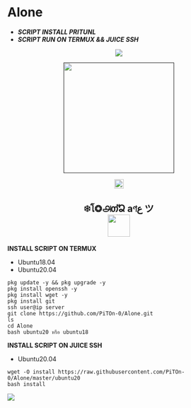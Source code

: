 # Alone
- ***SCRIPT INSTALL PRITUNL***
- ***SCRIPT RUN ON TERMUX && JUICE SSH***
  
<p align="center">
<img src="https://readme-typing-svg.herokuapp.com?color=%0A360E&center=true&vCenter=true&lines=Script+Install+Pritunl+BY+Alone" />
</p>

<p align='center'><a href><img src="https://raw.githubusercontent.com/PiTOn-0/Alone/main/Alone.png?r=82s" width="250"/></a></p>

<p align="center">
<img height=21 src="https://komarev.com/ghpvc/?username=PiTOn-0">
</p>
<div height='45' align="center">
<h2> ❄โ❂௮თัՁ aণع ツ<br>
<a href="https://line.me/ti/p/9ek7tJnEmF"> <img src="https://cdn.jsdelivr.net/npm/simple-icons@3.0.1/icons/line.svg" height='50'> </a>
</h2>
</div>

**INSTALL SCRIPT ON TERMUX**

- Ubuntu18.04
- Ubuntu20.04

```
pkg update -y && pkg upgrade -y
pkg install openssh -y
pkg install wget -y
pkg install git
ssh user@ip server
git clone https://github.com/PiTOn-0/Alone.git
ls
cd Alone
bash ubuntu20 หรือ ubuntu18
```
**INSTALL SCRIPT ON JUICE SSH**
- Ubuntu20.04
  
```
wget -O install https://raw.githubusercontent.com/PiTOn-0/Alone/master/ubuntu20
bash install
```
<a href="https://youtu.be/oL20xv-2a6g"><img src="https://hits.seeyoufarm.com/api/count/incr/badge.svg?url=https%3A%2F%2Fgithub.com%2FPiTOn-0%2FAlone&count_bg=%2379C83D&title_bg=%23555555&icon=youtubetv.svg&icon_color=%23FF0000&title=%E0%B8%A7%E0%B8%B4%E0%B8%98%E0%B8%B5%E0%B9%83%E0%B8%8A%E0%B9%89%E0%B8%87%E0%B8%B2%E0%B8%99%E0%B9%83%E0%B8%99+Termux+&edge_flat=true"/></a>
